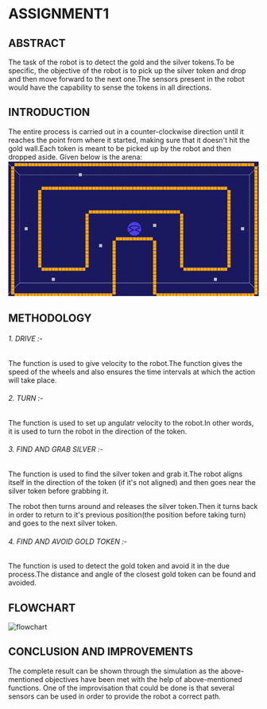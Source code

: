# ASSIGNMENT1
## ABSTRACT

The task of the robot is to detect the gold and the silver tokens.To be specific, the objective of the robot is to pick up the silver token and drop and then move forward to the next one.The sensors present in the robot would have the capability to sense the tokens in all directions.

## INTRODUCTION

The entire process is carried out in a counter-clockwise direction until it reaches the point from where it started, making sure that it doesn't hit the gold wall.Each token is meant to be picked up by the robot and then dropped aside.
Given below is the arena:
![arena](arena.png)

## METHODOLOGY

###### 1. DRIVE :-
        
The function is used to give velocity to the robot.The function gives the speed of the wheels and also ensures the time intervals at which the action will take place.

###### 2. TURN :-

The function is used to set up angulatr velocity to the robot.In other words, it is used to turn the robot in the direction of the token.

###### 3. FIND AND GRAB SILVER :-

The function is used to find the silver token and grab it.The robot aligns itself in the direction of the token (if it's not aligned) and then goes near the silver token before grabbing it.

The robot then turns around and releases the silver token.Then it turns back in order to return to it's previous position(the position before taking turn) and goes to the next silver token.

###### 4. FIND AND AVOID GOLD TOKEN :-

The function is used to detect the gold token and avoid it in the due process.The distance and angle of the closest gold token can be found and avoided.

## FLOWCHART
![flowchart](flowchart.png)

## CONCLUSION AND IMPROVEMENTS 

The complete result can be shown through the simulation as the above-mentioned objectives have been met with the help of above-mentioned functions.
One of the improvisation that could be done is that several sensors can be used in order to provide the robot a correct path.

